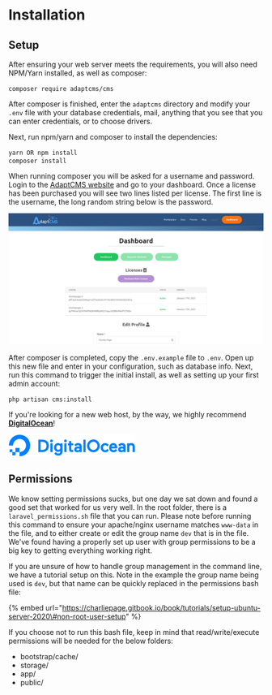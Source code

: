 # Installation

## Setup

After ensuring your web server meets the requirements, you will also need NPM/Yarn installed, as well as composer:

```text
composer require adaptcms/cms
```

After composer is finished, enter the `adaptcms` directory and modify your `.env` file with your database credentials, mail, anything that you see that you can enter credentials, or to choose drivers.

Next, run npm/yarn and composer to install the dependencies:

```text
yarn OR npm install
composer install
```

When running composer you will be asked for a username and password. Login to the [AdaptCMS website](https://www.adaptcms.com) and go to your dashboard. Once a license has been purchased you will see two lines listed per license. The first line is the username, the long random string below is the password.

![Example Dashboard at AdaptCMS.com](../.gitbook/assets/movavi-screenshot-007-adaptcms-new.adaptcms.com.jpg)

After composer is completed, copy the `.env.example` file to `.env`. Open up this new file and enter in your configuration, such as database info. Next, run this command to trigger the initial install, as well as setting up your first admin account:

```text
php artisan cms:install
```

If you're looking for a new web host, by the way, we highly recommend [**DigitalOcean**](https://m.do.co/c/083895eaa907)!

![](../.gitbook/assets/rsz_do_logo_horizontal_blue-3db19536.png)

## Permissions

We know setting permissions sucks, but one day we sat down and found a good set that worked for us very well. In the root folder, there is a `laravel_permissions.sh` file that you can run. Please note before running this command to ensure your apache/nginx username matches `www-data` in the file, and to either create or edit the group name `dev` that is in the file. We've found having a properly set up user with group permissions to be a big key to getting everything working right.

If you are unsure of how to handle group management in the command line, we have a tutorial setup on this. Note in the example the group name being used is `dev`, but that name can be quickly replaced in the permissions bash file:

{% embed url="https://charliepage.gitbook.io/book/tutorials/setup-ubuntu-server-2020\#non-root-user-setup" %}

If you choose not to run this bash file, keep in mind that read/write/execute permissions will be needed for the below folders:

* bootstrap/cache/
* storage/
* app/
* public/

